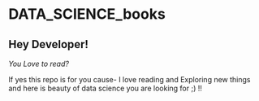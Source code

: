 # DATA_SCIENCE_books

## Hey Developer!
_You Love to read?_

If yes this repo is for you cause-
I love reading and Exploring new things and here is beauty of data science you are looking for ;) !! 
